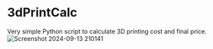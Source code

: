 # 3dPrintCalc
Very simple Python script to calculate 3D printing cost and final price.
![Screenshot 2024-09-13 210141](https://github.com/user-attachments/assets/7454ef50-43bd-45f0-a2d3-10f4bf78e060)
